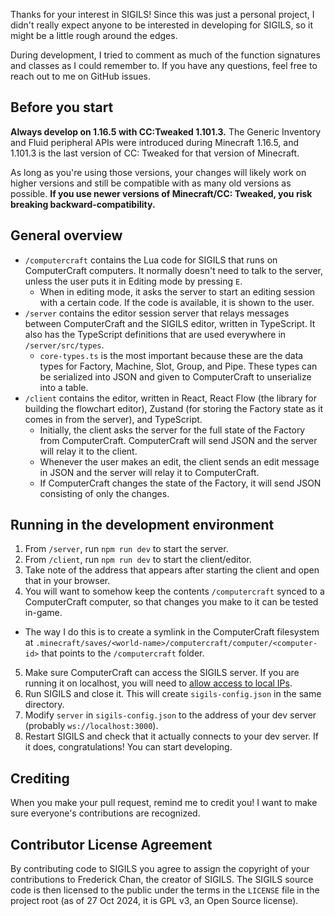 Thanks for your interest in SIGILS! Since this was just a personal project, I didn't really expect anyone to be interested in developing for SIGILS, so it might be a little rough around the edges.

During development, I tried to comment as much of the function signatures and classes as I could remember to. If you have any questions, feel free to reach out to me on GitHub issues.

## Before you start
**Always develop on 1.16.5 with CC:Tweaked 1.101.3.** The Generic Inventory and Fluid peripheral APIs were introduced during Minecraft 1.16.5, and 1.101.3 is the last version of CC: Tweaked for that version of Minecraft.

As long as you're using those versions, your changes will likely work on higher versions and still be compatible with as many old versions as possible. **If you use newer versions of Minecraft/CC: Tweaked, you risk breaking backward-compatibility.**

## General overview
* `/computercraft` contains the Lua code for SIGILS that runs on ComputerCraft computers. It normally doesn't need to talk to the server, unless the user puts it in Editing mode by pressing `E`.
  * When in editing mode, it asks the server to start an editing session with a certain code. If the code is available, it is shown to the user.
* `/server` contains the editor session server that relays messages between ComputerCraft and the SIGILS editor, written in TypeScript. It also has the TypeScript definitions that are used everywhere in `/server/src/types`.
  * `core-types.ts` is the most important because these are the data types for Factory, Machine, Slot, Group, and Pipe. These types can be serialized into JSON and given to ComputerCraft to unserialize into a table.
* `/client` contains the editor, written in React, React Flow (the library for building the flowchart editor), Zustand (for storing the Factory state as it comes in from the server), and TypeScript.
  * Initially, the client asks the server for the full state of the Factory from ComputerCraft. ComputerCraft will send JSON and the server will relay it to the client.
  * Whenever the user makes an edit, the client sends an edit message in JSON and the server will relay it to ComputerCraft.
  * If ComputerCraft changes the state of the Factory, it will send JSON consisting of only the changes.

## Running in the development environment
1. From `/server`, run `npm run dev` to start the server.
2. From `/client`, run `npm run dev` to start the client/editor.
3. Take note of the address that appears after starting the client and open that in your browser.
4. You will want to somehow keep the contents `/computercraft` synced to a ComputerCraft computer, so that changes you make to it can be tested in-game.
  * The way I do this is to create a symlink in the ComputerCraft filesystem at `.minecraft/saves/<world-name>/computercraft/computer/<computer-id>` that points to the `/computercraft` folder.
5. Make sure ComputerCraft can access the SIGILS server. If you are running it on localhost, you will need to [allow access to local IPs](https://tweaked.cc/guide/local_ips.html).
6. Run SIGILS and close it. This will create `sigils-config.json` in the same directory.
7. Modify `server` in `sigils-config.json` to the address of your dev server (probably `ws://localhost:3000`).
8. Restart SIGILS and check that it actually connects to your dev server. If it does, congratulations! You can start developing.

## Crediting
When you make your pull request, remind me to credit you! I want to make sure everyone's contributions are recognized.

## Contributor License Agreement
By contributing code to SIGILS you agree to assign the copyright of your contributions to Frederick Chan, the creator of SIGILS. The SIGILS source code is then licensed to the public under the terms in the `LICENSE` file in the project root (as of 27 Oct 2024, it is GPL v3, an Open Source license).
